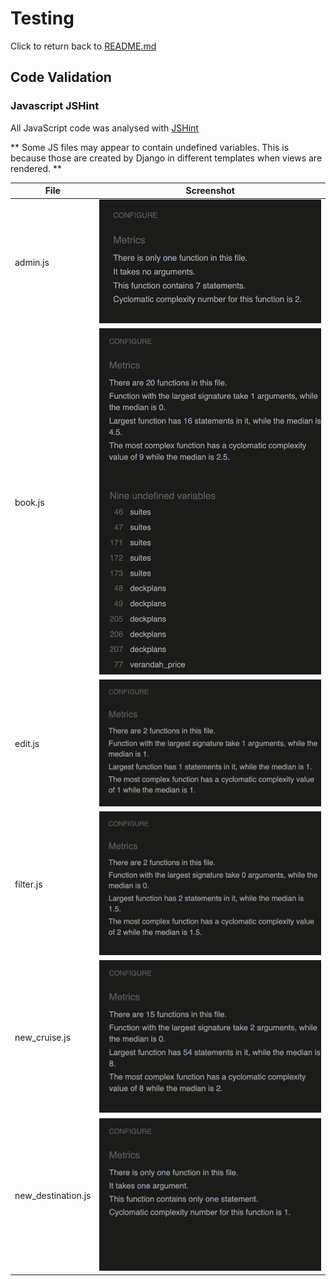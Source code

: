 # Testing
 Click to return back to [README.md](README.md)

## Code Validation


### Javascript JSHint 
All JavaScript code was analysed with [JSHint](https://jshint.com)

** Some JS files may appear to contain undefined variables. This is because those are created by Django in different templates when views are rendered. ** 

| File | Screenshot |
|---|---|
|admin.js|![admin.js](testing_assets/admin_js.jpeg)|
|book.js|![admin.js](testing_assets/book_js.jpeg)|
|edit.js|![admin.js](testing_assets/edit_js.jpeg)|
|filter.js|![admin.js](testing_assets/filter_js.jpeg)|
|new_cruise.js|![admin.js](testing_assets/new_cruise_js.jpeg)|
|new_destination.js|![admin.js](testing_assets/new_destination_js.jpeg)|